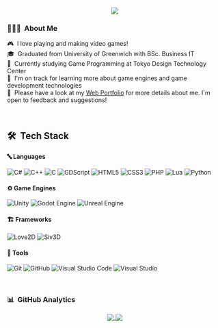 <!--<h1 align="center"><b>Hi , I'm Zayar!</b><img src="https://media.giphy.com/media/hvRJCLFzcasrR4ia7z/giphy.gif" width="35"></h1>-->
<h1 align="center">
  <a href="https://github.com/DenverCoder1/readme-typing-svg"><img src="https://readme-typing-svg.herokuapp.com?font=Time+New+Roman&color=cyan&size=25&center=true&vCenter=true&width=600&height=100&lines=Hi,+I'm+Zayar!;こんにちは、ゼイヤーです！"></a>
</h1>

### 👨🏻‍💻 &nbsp;About Me
🎮 &nbsp;I love playing and making video games!\
🎓 &nbsp;Graduated from University of Greenwich with BSc. Business IT\
🏫 &nbsp;Currently studying Game Programming at Tokyo Design Technology Center\
🌱 &nbsp;I'm on track for learning more about game engines and game development technologies\
📄 &nbsp;Please have a look at my [Web Portfolio](https://zayaraung.stars.ne.jp/) for more details about me. I'm open to feedback and suggestions!

<br>

## 🛠 &nbsp;Tech Stack

#### 🔤 Languages

![C#](https://img.shields.io/badge/c%23-%23239120.svg?style=for-the-badge&logo=csharp&logoColor=white)
![C++](https://img.shields.io/badge/c++-%2300599C.svg?style=for-the-badge&logo=c%2B%2B&logoColor=white)
![C](https://img.shields.io/badge/c-%2300599C.svg?style=for-the-badge&logo=c&logoColor=white)
![GDScript](https://img.shields.io/badge/GDScript-%2374267B.svg?style=for-the-badge&logo=godotengine&logoColor=white)
![HTML5](https://img.shields.io/badge/html5-%23E34F26.svg?style=for-the-badge&logo=html5&logoColor=white)
![CSS3](https://img.shields.io/badge/css3-%231572B6.svg?style=for-the-badge&logo=css3&logoColor=white)
![PHP](https://img.shields.io/badge/PHP-%23777BB4.svg?style=for-the-badge&logo=php&logoColor=white)
![Lua](https://img.shields.io/badge/lua-%232C2D72.svg?style=for-the-badge&logo=lua&logoColor=white)
![Python](https://img.shields.io/badge/Python-%2314354C.svg?style=for-the-badge&logo=python&logoColor=white)

#### ⚙️ Game Engines
![Unity](https://img.shields.io/badge/unity-%23000000.svg?style=for-the-badge&logo=unity&logoColor=white)
![Godot Engine](https://img.shields.io/badge/GODOT-%23FFFFFF.svg?style=for-the-badge&logo=godot-engine)
![Unreal Engine](https://img.shields.io/badge/unrealengine-%23313131.svg?style=for-the-badge&logo=unrealengine&logoColor=white)

#### 🏗️ Frameworks
![Love2D](https://img.shields.io/badge/Love2D-FF4088?style=for-the-badge&logo=love2d&logoColor=white)
![Siv3D](https://img.shields.io/badge/Siv3D-0E83CD?style=for-the-badge&logo=siv3do&logoColor=white)

#### 🔧 Tools

![Git](https://img.shields.io/badge/git-%23F05033.svg?style=for-the-badge&logo=git&logoColor=white)
![GitHub](https://img.shields.io/badge/github-%23121011.svg?style=for-the-badge&logo=github&logoColor=white)
![Visual Studio Code](https://img.shields.io/badge/Visual%20Studio%20Code-0078d7.svg?style=for-the-badge&logo=visual-studio-code&logoColor=white)
![Visual Studio](https://img.shields.io/badge/Visual%20Studio-5C2D91.svg?style=for-the-badge&logo=visual-studio&logoColor=white)

<br>

### 📊 &nbsp;GitHub Analytics
<p align="center">
<a href="https://github.com/NathanAung">
  <img align="center" src="https://github-readme-stats.vercel.app/api?username=NathanAung&rank_icon=github&count_private=true&theme=dark&card_width=400px&custom_title=Stats&show_icons=true" />
  <img align="center" src="https://github-readme-stats.vercel.app/api/top-langs/?username=NathanAung&rank_icon=github&count_private=true&theme=dark&card_width=400px&custom_title=Languages&layout=compact&hide=shaderlab,hlsl" />
</a>
</p>

<!-- <a href="https://github.com/NathanAung">
  <img align="center" src="https://github-readme-stats.vercel.app/api?username=NathanAung&rank_icon=github&theme=dark&card_width=400px&custom_title=Stats&show_icons=true" />
</a>

<a href="https://github.com/NathanAung">
  <img align="center" src="https://github-readme-stats.vercel.app/api/top-langs/?username=NathanAung&rank_icon=github&theme=dark&card_width=400px&custom_title=Languages&layout=compact&hide=shaderlab,hlsl" />
</a> -->
 

<!--
**NathanAung/NathanAung** is a ✨ _special_ ✨ repository because its `README.md` (this file) appears on your GitHub profile.

Here are some ideas to get you started:

- 🔭 I’m currently working on ...
- 🌱 I’m currently learning ...
- 👯 I’m looking to collaborate on ...
- 🤔 I’m looking for help with ...
- 💬 Ask me about ...
- 📫 How to reach me: ...
- 😄 Pronouns: ...
- ⚡ Fun fact: ...
-->
